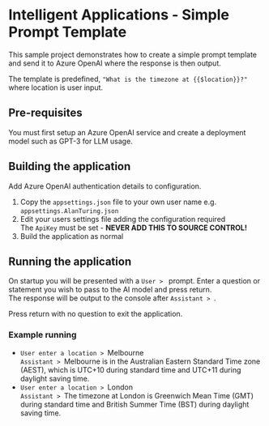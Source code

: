 # Intelligent Applications - Simple Prompt Template

This sample project demonstrates how to create a simple prompt template and send it to Azure OpenAI where the response is then output.

The template is predefined, `"What is the timezone at {{$location}}?"` where location is user input.

## Pre-requisites

You must first setup an Azure OpenAI service and create a deployment model such as GPT-3 for LLM usage.

## Building the application

Add Azure OpenAI authentication details to configuration.
1. Copy the `appsettings.json` file to your own user name e.g. `appsettings.AlanTuring.json`
1. Edit your users settings file adding the configuration required<br/>
The `ApiKey` must be set - **NEVER ADD THIS TO SOURCE CONTROL!**
1. Build the application as normal
 
## Running the application

On startup you will be presented with a `User > ` prompt.
Enter a question or statement you wish to pass to the AI model and press return.<br/>
The response will be output to the console after `Assistant > `.

Press return with no question to exit the application.

### Example running

* `User enter a location > `Melbourne<br/>
`Assistant > `Melbourne is in the Australian Eastern Standard Time zone (AEST), which is UTC+10 during standard time and UTC+11 during daylight saving time.
* `User enter a location > `London<br/>
`Assistant > `The timezone at London is Greenwich Mean Time (GMT) during standard time and British Summer Time (BST) during daylight saving time.

